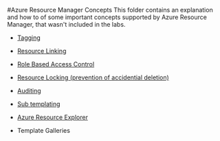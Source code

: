 #Azure Resource Manager Concepts
This folder contains an explanation and how to of some important concepts supported by Azure Resource Manager, that wasn't included in the labs.

- [Tagging](tagging.md) 
- [Resource Linking](resource-linking.md)
- [Role Based Access Control](role-based-access-control.md)
- [Resource Locking (prevention of accidential deletion)](resourcelocking.md)
- [Auditing](auditing.md)
- [Sub templating](sub-templating.md)
- [Azure Resource Explorer](azure-resource-explorer.md)

- Template Galleries